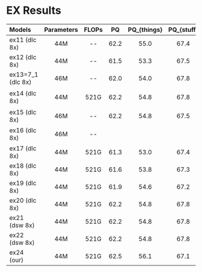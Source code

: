 
# EX Results

| Models      | Parameters  | FLOPs         | PQ         | PQ_{things}        | PQ_{stuff}         | AP        | mIoU         | record         |
| :---        |    :----:   |      :----:   |      :----:   |      :----:   |      :----:  |     :----:   |      :----:    |     ---: |
| ex11 (dlc 8x) | 44M       | --   |     62.2         | 55.0        | 67.4  |  |78.2| 常规分离   |
| ex12 (dlc 8x) | 44M       | --   |     61.5         | 53.3        | 67.5  |   ||先实例后合并query   |
| ex13=7_1 (dlc 8x) | 46M       | --   |    62.0           | 54.0       | 67.8  ||| dab position add replaced the cat |
| ex14 (dlc 8x) | 44M       | 521G   |      62.2         |    54.8    |  67.8  |  38.4    |  79.4  |增加多尺度特征为6个尺度 |
| ex15 (dlc 8x) | 46M       | --   |     62.2         |    54.8    | 67.5 | -- | 79.4 | 多尺度特征反序 |
| ex16 (dlc 8x) | 46M       | --   |              |        |  || | gfnet代替deformable attention |
| ex17 (dlc 8x) | 44M       | 521G   |      61.3     |    53.0    |  67.4  |  --   |  --  |ex14+反序 |
| ex18 (dlc 8x) | 44M       | 521G   |      61.6         |    53.8    |  67.3  |  38.4    |  79.4  |ex17+decoder_layers = 7 |
| ex19 (dlc 8x) | 44M       | 521G   |      61.9        |    54.6    |  67.2  |  --    |  --  |ex14 + pe = edge from mask features |
| ex20 (dlc 8x) | 44M       | 521G   |      62.2         |    54.8    |  67.8  |  38.4    |  79.4  |ex14 + pe = edge from x[-1] |
| ex21 (dsw 8x) | 44M       | 521G   |      62.2         |    54.8    |  67.8  |  38.4    |  79.4  |ex14 + pe = edge from x[-2] |
| ex22 (dsw 8x) | 44M       | 521G   |      62.2         |    54.8    |  67.8  |  38.4    |  79.4  |ex14 + pe = edge from x[-3] |
| ex24 (our) | 44M       | 521G   |      62.5         |    56.1    |  67.1  |  38.4    |  79.4  | edge positional embedding |
